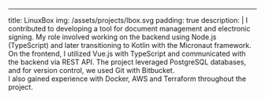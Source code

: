 ---
title: LinuxBox
img: /assets/projects/lbox.svg
padding: true
description: |
  I contributed to developing a tool for document management and electronic signing. My role involved working on the backend using Node.js (TypeScript) and later transitioning to Kotlin with the Micronaut framework.<br> On the frontend, I utilized Vue.js with TypeScript and communicated with the backend via REST API. The project leveraged PostgreSQL databases, and for version control, we used Git with Bitbucket.<br>I also gained experience with Docker, AWS and Terraform throughout the project.
